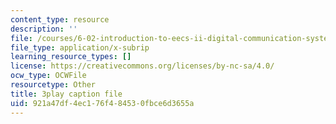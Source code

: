 ```yaml
---
content_type: resource
description: ''
file: /courses/6-02-introduction-to-eecs-ii-digital-communication-systems-fall-2012/921a47df4ec176f484530fbce6d3655a_HkmAT9eVYSo.srt
file_type: application/x-subrip
learning_resource_types: []
license: https://creativecommons.org/licenses/by-nc-sa/4.0/
ocw_type: OCWFile
resourcetype: Other
title: 3play caption file
uid: 921a47df-4ec1-76f4-8453-0fbce6d3655a
---
```

